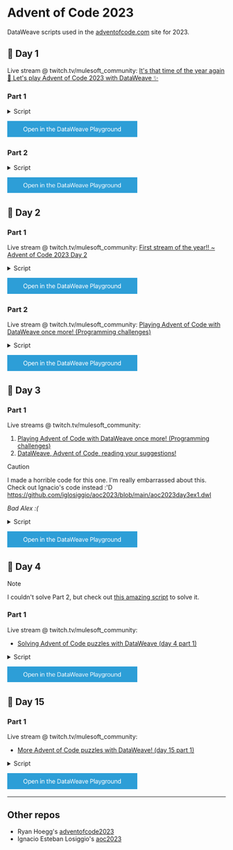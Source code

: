 # Advent of Code 2023

DataWeave scripts used in the [adventofcode.com](https://adventofcode.com/) site for 2023.

## 🔹 Day 1

Live stream @ twitch.tv/mulesoft_community: [It's that time of the year again 🌲 Let's play Advent of Code 2023 with DataWeave ✨](https://www.twitch.tv/videos/1995939015)

### Part 1

<details>
  <summary>Script</summary>

```dataweave
%dw 2.0
import lines, isNumeric from dw::core::Strings

output application/json
---
lines(payload) map ((line) -> do {
    var nums = line filter (isNumeric($))
    ---
    (nums[0] ++ nums[-1]) as Number
})
then sum($)
```
</details>

<a href="https://dataweave.mulesoft.com/learn/playground?projectMethod=GHRepo&repo=alexandramartinez%2Fadventofcode-2023&path=scripts%2Fday1%2Fpart1"><img width="300" src="/images/dwplayground-button.png"><a>

### Part 2

<details>
  <summary>Script</summary>

```dataweave
%dw 2.0
import lines, isNumeric from dw::core::Strings
output application/json
var regex = /one|two|three|four|five|six|seven|eight|nine|ten|\d/
var numbers = {
    one: "1",
    two: "2",
    three: "3",
    four: "4",
    five: "5",
    six: "6",
    seven: "7",
    eight: "8",
    nine: "9"
}
---
lines(payload) map ((line) -> do {
    var cleanLine = line
        replace "one" with "onee"
        replace "two" with "twoo"
        replace "three" with "threee"
        replace "five" with "fivee"
        replace "seven" with "sevenn"
        replace "eight" with "eightt"
        replace "nine" with "ninee"
    var nums = flatten(cleanLine scan regex) map ((n) -> 
        if (isNumeric(n)) n
        else numbers[n]
    )
    ---
    (nums[0] ++ nums[-1]) as Number
})
then sum($)
```
</details>

<a href="https://dataweave.mulesoft.com/learn/playground?projectMethod=GHRepo&repo=alexandramartinez%2Fadventofcode-2023&path=scripts%2Fday1%2Fpart2"><img width="300" src="/images/dwplayground-button.png"><a>

## 🔹 Day 2

### Part 1

Live stream @ twitch.tv/mulesoft_community: [First stream of the year!! ~ Advent of Code 2023 Day 2](https://www.twitch.tv/videos/2027472277)

<details>
  <summary>Script</summary>

```dataweave
%dw 2.0
import every from dw::core::Arrays
import lines from dw::core::Strings
output application/json
var maxRed = 12
var maxGreen = 13
var maxBlue = 14
---
lines(payload) map ((game, gameidx) -> do {
    var sets = game[8 to -1] splitBy ";" map (
        trim($) splitBy "," reduce ((item, acc={}) -> 
            acc ++ {
                ((item scan /red|green|blue/)[0][0]): (item scan /\d+/)[0][0] as Number
            }
        )
    )
    ---
    {
        game: gameidx+1,
        sets: sets,
        isPossible: (sets reduce (set, acc=[]) -> (
            acc 
            + ((set.red default 0) <= maxRed)
            + ((set.green default 0) <= maxGreen)
            + ((set.blue default 0) <= maxBlue)
        )) every $
    }
}) 
filter $.isPossible
then $.game
then sum($)
```
</details>

<a href="https://dataweave.mulesoft.com/learn/playground?projectMethod=GHRepo&repo=alexandramartinez%2Fadventofcode-2023&path=scripts%2Fday2%2Fpart1"><img width="300" src="/images/dwplayground-button.png"><a>

### Part 2

Live stream @ twitch.tv/mulesoft_community: [Playing Advent of Code with DataWeave once more! (Programming challenges)](https://www.twitch.tv/videos/2029366733)

<details>
  <summary>Script</summary>

```dataweave
%dw 2.0
import lines from dw::core::Strings
output application/json
---
lines(payload) map ((game, gameidx) -> do {
    var sets = game[8 to -1] splitBy ";" map (
        trim($) splitBy "," reduce ((item, acc={}) -> 
            acc ++ {
                ((item scan /red|green|blue/)[0][0]): (item scan /\d+/)[0][0] as Number
            }
        )
    )
    fun getMaxNumber(color:String): Number = (
        max(sets[color] default []) default 1
    )
    ---
    getMaxNumber("red") 
    * getMaxNumber("green") 
    * getMaxNumber("blue")
})
then sum($)
```
</details>

<a href="https://dataweave.mulesoft.com/learn/playground?projectMethod=GHRepo&repo=alexandramartinez%2Fadventofcode-2023&path=scripts%2Fday2%2Fpart2"><img width="300" src="/images/dwplayground-button.png"><a>

## 🔹 Day 3

### Part 1

Live streams @ twitch.tv/mulesoft_community: 

1. [Playing Advent of Code with DataWeave once more! (Programming challenges)](https://www.twitch.tv/videos/2029366733)
2. [DataWeave, Advent of Code, reading your suggestions!](https://www.twitch.tv/videos/2034364533)

> [!CAUTION]
> I made a horrible code for this one. I'm really embarrassed about this. Check out Ignacio's code instead :'D  https://github.com/iglosiggio/aoc2023/blob/main/aoc2023day3ex1.dwl

*Bad Alex :(*

<details>
  <summary>Script</summary>

```dataweave
%dw 2.0
import update from dw::util::Values
import some from dw::core::Arrays
output application/json
var linesArr = (payload splitBy "\n")
var regexForChars = /[^\d.\s]/
var mainArray = linesArr reduce ((line, acc=[]) -> do {
    acc ++ (flatten(line scan /\d+/) map ((number) -> do {
        var regexExactNumberMatch = ("(?<!\d)$(number)(?!\d)" as Regex)
        var exactNumberMatchesIdxs = flatten(line find regexExactNumberMatch)
        var firstIndex = (line find regexExactNumberMatch)[0][0]
        var lastIndex = (firstIndex + (sizeOf(number)-1))
        var firstIndexToCheck = if ((firstIndex-1) >= 0) firstIndex-1 else firstIndex
        var lastIndexToCheck = if ((lastIndex+1) > sizeOf(line)-1) lastIndex else lastIndex+1
        var currentLineIdx = (linesArr find line)[0]
        var previousLineIdx = currentLineIdx - 1
        var nextLineIdx = currentLineIdx + 1
        var isPartAbove = if (previousLineIdx >= 0) 
                linesArr[previousLineIdx][firstIndexToCheck to lastIndexToCheck] contains regexForChars
            else false
        var isPartBelow = if (nextLineIdx > (sizeOf(linesArr)-1)) false
            else linesArr[nextLineIdx][firstIndexToCheck to lastIndexToCheck] contains regexForChars
        var isPartNext = line[firstIndexToCheck to lastIndexToCheck] contains regexForChars
        ---
        {
            line: line,
            number: number as Number,
            firstIndex: firstIndex,
            exactNumberMatchesIdxs: exactNumberMatchesIdxs,
            isDupNum: sizeOf(exactNumberMatchesIdxs) >1,
            isPart: [isPartAbove, isPartBelow, isPartNext] some $
        }
    }))
})
---
do {
    var resultWithDups = sum((mainArray filter $.isPart).number)
    var dupNums = sum((mainArray filter $.isPart and $.isDupNum).number distinctBy $)
    var duplicatesNotChecked = ((mainArray filter $.isDupNum filter ($$ mod 2) != 0) map do {
            var firstIndex = $.exactNumberMatchesIdxs[-1] // decided to assume there's only 2 matches per line :')
            var lastIndex = (firstIndex + (sizeOf($.number)-1))
            var firstIndexToCheck = if ((firstIndex-1) >= 0) firstIndex-1 else firstIndex
            var lastIndexToCheck = if ((lastIndex+1) > sizeOf($.line)-1) lastIndex else lastIndex+1
            var currentLineIdx = (linesArr find $.line)[0]
            var previousLineIdx = currentLineIdx - 1
            var nextLineIdx = currentLineIdx + 1
            var isPartAbove = if (previousLineIdx >= 0) 
                    linesArr[previousLineIdx][firstIndexToCheck to lastIndexToCheck] contains regexForChars
                else false
            var isPartBelow = if (nextLineIdx > (sizeOf(linesArr)-1)) false
                else linesArr[nextLineIdx][firstIndexToCheck to lastIndexToCheck] contains regexForChars
            var isPartNext = $.line[firstIndexToCheck to lastIndexToCheck] contains regexForChars
            ---
            {
                line: $.line,
                number: $.number as Number,
                exactNumberMatchesIdxs: $.exactNumberMatchesIdxs,
                firstIndex: firstIndex,
                isPart: [isPartAbove, isPartBelow, isPartNext] some $
            }
        }) filter $.isPart then sum($.number)
    ---
    {
        resultWithDups: resultWithDups, // suming up everything that is considered a part (even duplicates per line)
        dupNums: dupNums, // suming up the duplicate numbers that are a part (to remove them from the previous count)
        duplicatesNotChecked: duplicatesNotChecked, // suming up the duplicates that are a part that were not previously checked correctly
        finalResult: resultWithDups - dupNums + duplicatesNotChecked // final operations :')
    }
} 
```
</details>

<a href="https://dataweave.mulesoft.com/learn/playground?projectMethod=GHRepo&repo=alexandramartinez%2Fadventofcode-2023&path=scripts%2Fday3%2Fpart1"><img width="300" src="/images/dwplayground-button.png"><a>

## 🔹 Day 4

> [!NOTE]
> I couldn't solve Part 2, but check out [this amazing script](https://github.com/iglosiggio/aoc2023/blob/main/aoc2023day4ex2.dwl) to solve it.

### Part 1

Live stream @ twitch.tv/mulesoft_community: 

- [Solving Advent of Code puzzles with DataWeave (day 4 part 1)](https://www.twitch.tv/videos/2235381320)

<details>
  <summary>Script</summary>

```dataweave
%dw 2.0
import countBy from dw::core::Arrays
import lines, substringBefore, substringAfter from dw::core::Strings
output application/json
fun getNumbers(numbers) = flatten(numbers scan /\d+/)
---
lines(payload) map ((line) -> do {
    var cardName = (line substringBefore ":")
    var numbers = (line substringAfter ":") splitBy "|"
    var winningNumbers = getNumbers(numbers[0])
    var actualNumbers = getNumbers(numbers[1])
    var matchingNumbers = winningNumbers countBy (actualNumbers contains $)
    var score = matchingNumbers match {
        case 1 -> 1
        case 0 -> 0
        else -> 2 pow matchingNumbers-1
    }
    ---
    // for debugging purposes
    // {
    //     (cardName): {
    //         winning: winningNumbers,
    //         actual: actualNumbers,
    //         matchingNumbers: matchingNumbers,
    //         score: score
    //     }
    // }

    // actual needed code
    score
})
then sum($)
```
</details>

<a href="https://dataweave.mulesoft.com/learn/playground?projectMethod=GHRepo&repo=alexandramartinez%2Fadventofcode-2023&path=scripts%2Fday4%2Fpart1"><img width="300" src="/images/dwplayground-button.png"><a>

## 🔹 Day 15

### Part 1

Live stream @ twitch.tv/mulesoft_community: 

- [More Advent of Code puzzles with DataWeave! (day 15 part 1)](https://www.twitch.tv/videos/2249213036)

<details>
  <summary>Script</summary>

```dataweave
%dw 2.0
output application/json
import charCode from dw::core::Strings
fun getnum(currentvalue, asciicode) = ((currentvalue + asciicode) * 17) mod 256
fun getResult(string, r=0) = do {
    @Lazy
    var newR = r getnum charCode(string)
    ---
    if (!isEmpty(string))
        string[1 to -1] getResult newR
    else r
}
---
(payload splitBy ",") map getResult($)
then sum($)
```
</details>

<a href="https://dataweave.mulesoft.com/learn/playground?projectMethod=GHRepo&repo=alexandramartinez%2Fadventofcode-2023&path=scripts%2Fday15%2Fpart1"><img width="300" src="/images/dwplayground-button.png"><a>

---

## Other repos

- Ryan Hoegg's [adventofcode2023](https://github.com/rhoegg/adventofcode2023)
- Ignacio Esteban Losiggio's [aoc2023](https://github.com/iglosiggio/aoc2023)
